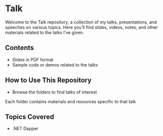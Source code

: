 # Talk
Welcome to the Talk repository, a collection of my talks, presentations, and speeches on various topics. Here you’ll find slides, videos, notes, and other materials related to the talks I’ve given.

## Contents
- Slides in PDF format
- Sample code or demos related to the talks

## How to Use This Repository
- Browse the folders to find talks of interest

Each folder contains materials and resources specific to that talk

## Topics Covered
- .NET Dapper
 
